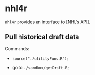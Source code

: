 
# nhl4r

`nhl4r` provides an interface to \[NHL’s API\].

## Pull historical draft data

Commands:

  - `source("./utilityFuns.R")`;

  - go to `./sandbox/getDraft.R`;
